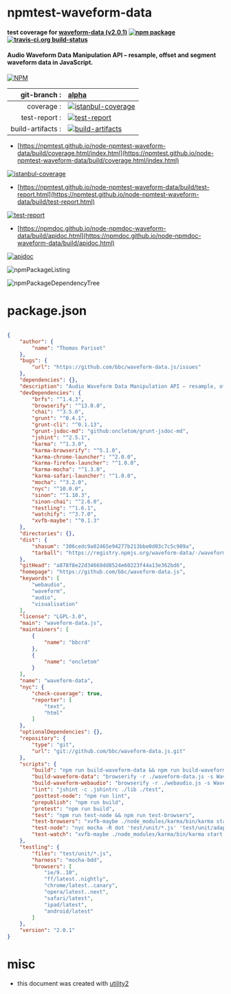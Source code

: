 # npmtest-waveform-data

#### test coverage for  [waveform-data (v2.0.1)](https://github.com/bbc/waveform-data.js)  [![npm package](https://img.shields.io/npm/v/npmtest-waveform-data.svg?style=flat-square)](https://www.npmjs.org/package/npmtest-waveform-data) [![travis-ci.org build-status](https://api.travis-ci.org/npmtest/node-npmtest-waveform-data.svg)](https://travis-ci.org/npmtest/node-npmtest-waveform-data)

#### Audio Waveform Data Manipulation API – resample, offset and segment waveform data in JavaScript.

[![NPM](https://nodei.co/npm/waveform-data.png?downloads=true&downloadRank=true&stars=true)](https://www.npmjs.com/package/waveform-data)

| git-branch : | [alpha](https://github.com/npmtest/node-npmtest-waveform-data/tree/alpha)|
|--:|:--|
| coverage : | [![istanbul-coverage](https://npmtest.github.io/node-npmtest-waveform-data/build/coverage.badge.svg)](https://npmtest.github.io/node-npmtest-waveform-data/build/coverage.html/index.html)|
| test-report : | [![test-report](https://npmtest.github.io/node-npmtest-waveform-data/build/test-report.badge.svg)](https://npmtest.github.io/node-npmtest-waveform-data/build/test-report.html)|
| build-artifacts : | [![build-artifacts](https://npmtest.github.io/node-npmtest-waveform-data/glyphicons_144_folder_open.png)](https://github.com/npmtest/node-npmtest-waveform-data/tree/gh-pages/build)|

- [https://npmtest.github.io/node-npmtest-waveform-data/build/coverage.html/index.html](https://npmtest.github.io/node-npmtest-waveform-data/build/coverage.html/index.html)

[![istanbul-coverage](https://npmtest.github.io/node-npmtest-waveform-data/build/screenCapture.buildCi.browser.%252Ftmp%252Fbuild%252Fcoverage.lib.html.png)](https://npmtest.github.io/node-npmtest-waveform-data/build/coverage.html/index.html)

- [https://npmtest.github.io/node-npmtest-waveform-data/build/test-report.html](https://npmtest.github.io/node-npmtest-waveform-data/build/test-report.html)

[![test-report](https://npmtest.github.io/node-npmtest-waveform-data/build/screenCapture.buildCi.browser.%252Ftmp%252Fbuild%252Ftest-report.html.png)](https://npmtest.github.io/node-npmtest-waveform-data/build/test-report.html)

- [https://npmdoc.github.io/node-npmdoc-waveform-data/build/apidoc.html](https://npmdoc.github.io/node-npmdoc-waveform-data/build/apidoc.html)

[![apidoc](https://npmdoc.github.io/node-npmdoc-waveform-data/build/screenCapture.buildCi.browser.%252Ftmp%252Fbuild%252Fapidoc.html.png)](https://npmdoc.github.io/node-npmdoc-waveform-data/build/apidoc.html)

![npmPackageListing](https://npmtest.github.io/node-npmtest-waveform-data/build/screenCapture.npmPackageListing.svg)

![npmPackageDependencyTree](https://npmtest.github.io/node-npmtest-waveform-data/build/screenCapture.npmPackageDependencyTree.svg)



# package.json

```json

{
    "author": {
        "name": "Thomas Parisot"
    },
    "bugs": {
        "url": "https://github.com/bbc/waveform-data.js/issues"
    },
    "dependencies": {},
    "description": "Audio Waveform Data Manipulation API – resample, offset and segment waveform data in JavaScript.",
    "devDependencies": {
        "brfs": "^1.4.3",
        "browserify": "^13.0.0",
        "chai": "^3.5.0",
        "grunt": "^0.4.1",
        "grunt-cli": "^0.1.13",
        "grunt-jsdoc-md": "github:oncletom/grunt-jsdoc-md",
        "jshint": "^2.5.1",
        "karma": "^1.3.0",
        "karma-browserify": "^5.1.0",
        "karma-chrome-launcher": "^2.0.0",
        "karma-firefox-launcher": "^1.0.0",
        "karma-mocha": "^1.3.0",
        "karma-safari-launcher": "^1.0.0",
        "mocha": "^3.2.0",
        "nyc": "^10.0.0",
        "sinon": "^1.10.3",
        "sinon-chai": "^2.6.0",
        "testling": "^1.6.1",
        "watchify": "^3.7.0",
        "xvfb-maybe": "^0.1.3"
    },
    "directories": {},
    "dist": {
        "shasum": "306cedc9a02465e94277b213bbe0d03c7c5c989a",
        "tarball": "https://registry.npmjs.org/waveform-data/-/waveform-data-2.0.1.tgz"
    },
    "gitHead": "a878f8e22d34669dd8524e60223f44a13e362bd6",
    "homepage": "https://github.com/bbc/waveform-data.js",
    "keywords": [
        "webaudio",
        "waveform",
        "audio",
        "visualisation"
    ],
    "license": "LGPL-3.0",
    "main": "waveform-data.js",
    "maintainers": [
        {
            "name": "bbcrd"
        },
        {
            "name": "oncletom"
        }
    ],
    "name": "waveform-data",
    "nyc": {
        "check-coverage": true,
        "reporter": [
            "text",
            "html"
        ]
    },
    "optionalDependencies": {},
    "repository": {
        "type": "git",
        "url": "git://github.com/bbc/waveform-data.js.git"
    },
    "scripts": {
        "build": "npm run build-waveform-data && npm run build-waveform-webaudio",
        "build-waveform-data": "browserify -r ./waveform-data.js -s WaveformData -o dist/waveform-data.js",
        "build-waveform-webaudio": "browserify -r ./webaudio.js -s WaveformDataWebaudioBuilder -o dist/webaudio.js",
        "lint": "jshint -c .jshintrc ./lib ./test",
        "posttest-node": "npm run lint",
        "prepublish": "npm run build",
        "pretest": "npm run build",
        "test": "npm run test-node && npm run test-browsers",
        "test-browsers": "xvfb-maybe ./node_modules/karma/bin/karma start",
        "test-node": "nyc mocha -R dot 'test/unit/*.js' 'test/unit/adapters/*.js'",
        "test-watch": "xvfb-maybe ./node_modules/karma/bin/karma start --no-single-run"
    },
    "testling": {
        "files": "test/unit/*.js",
        "harness": "mocha-bdd",
        "browsers": [
            "ie/9..10",
            "ff/latest..nightly",
            "chrome/latest..canary",
            "opera/latest..next",
            "safari/latest",
            "ipad/latest",
            "android/latest"
        ]
    },
    "version": "2.0.1"
}
```



# misc
- this document was created with [utility2](https://github.com/kaizhu256/node-utility2)
